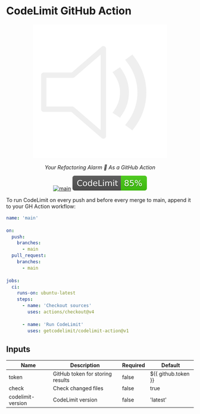 # CodeLimit GitHub Action

<div align="center">

![Logo](docs/logo.png)

</div>

<div align="center">

  *Your Refactoring Alarm 🔔 As a GitHub Action*

</div>

<div align="center">

[![main](https://github.com/getcodelimit/codelimit-action/actions/workflows/main.yml/badge.svg)](https://github.com/getcodelimit/codelimit-action/actions/workflows/main.yml)
[![codelimit](https://github.com/getcodelimit/codelimit-action/blob/_codelimit_reports/main/badge.svg?raw=true)](https://github.com/getcodelimit/codelimit-action/blob/_codelimit_reports/main/codelimit.md)

</div>

To run CodeLimit on every push and before every merge to main, append it to
your GH Action workflow:

```yaml
name: 'main'

on:
  push:
    branches: 
      - main
  pull_request:
    branches: 
      - main

jobs:
  ci:
    runs-on: ubuntu-latest
    steps:
      - name: 'Checkout sources'
        uses: actions/checkout@v4

      - name: 'Run CodeLimit'
        uses: getcodelimit/codelimit-action@v1
```

## Inputs

| Name | Description | Required | Default |
| --- | --- | --- | --- |
| token | GitHub token for storing results | false | ${{ github.token }} |
| check | Check changed files | false | true |
| codelimit-version | CodeLimit version | false | 'latest' |
